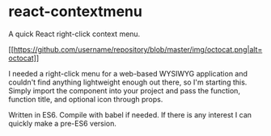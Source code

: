 # react-contextmenu
A quick React right-click context menu.

[[https://github.com/username/repository/blob/master/img/octocat.png|alt=octocat]]


I needed a right-click menu for a web-based WYSIWYG application and couldn't find anything lightweight enough out there, so I'm starting this. Simply import the component into your project and pass the function, function title, and optional icon through props.

Written in ES6. Compile with babel if needed. If there is any interest I can quickly make a pre-ES6 version.
